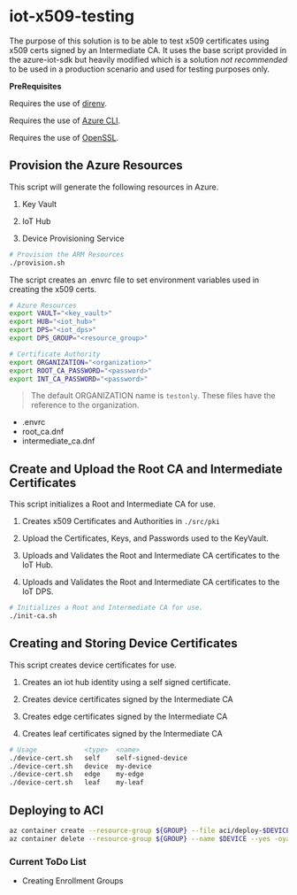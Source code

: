 # iot-x509-testing

The purpose of this solution is to be able to test x509 certificates using x509 certs signed by an Intermediate CA.  It uses the base script provided in the azure-iot-sdk but heavily modified which is a solution _not recommended_ to be used in a production scenario and used for testing purposes only.


__PreRequisites__

Requires the use of [direnv](https://direnv.net/).

Requires the use of [Azure CLI](https://docs.microsoft.com/en-us/cli/azure/install-azure-cli?view=azure-cli-latest).

Requires the use of [OpenSSL](https://www.openssl.org).


## Provision the Azure Resources

This script will generate the following resources in Azure.

1. Key Vault

1. IoT Hub

1. Device Provisioning Service

```bash
# Provision the ARM Resources
./provision.sh
```

The script creates an .envrc file to set environment variables used in creating the x509 certs.

```bash
# Azure Resources
export VAULT="<key_vault>"
export HUB="<iot_hub>"
export DPS="<iot_dps>"
export DPS_GROUP="<resource_group>"

# Certificate Authority
export ORGANIZATION="<organization>"
export ROOT_CA_PASSWORD="<password>"
export INT_CA_PASSWORD="<password>"
```

> The default ORGANIZATION name is `testonly`.  These files have the reference to the organization.
  - .envrc
  - root_ca.dnf
  - intermediate_ca.dnf


## Create and Upload the Root CA and Intermediate Certificates

This script initializes a Root and Intermediate CA for use.

1. Creates x509 Certificates and Authorities in `./src/pki`

1. Upload the Certificates, Keys, and Passwords used to the KeyVault.

1. Uploads and Validates the Root and Intermediate CA certificates to the IoT Hub.

1. Uploads and Validates the Root and Intermediate CA certificates to the IoT DPS.

```bash
# Initializes a Root and Intermediate CA for use.
./init-ca.sh
```

## Creating and Storing Device Certificates

This script creates device certificates for use.

1. Creates an iot hub identity using a self signed certificate.

1. Creates device certificates signed by the Intermediate CA

1. Creates edge certificates signed by the Intermediate CA

1. Creates leaf certificates signed by the Intermediate CA

```bash
# Usage            <type>  <name>
./device-cert.sh   self    self-signed-device
./device-cert.sh   device  my-device
./device-cert.sh   edge    my-edge
./device-cert.sh   leaf    my-leaf
```


## Deploying to ACI

```bash
az container create --resource-group ${GROUP} --file aci/deploy-$DEVICE.yaml -oyaml
az container delete --resource-group ${GROUP} --name $DEVICE --yes -oyaml
```
### Current ToDo List

- Creating Enrollment Groups
